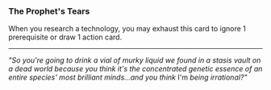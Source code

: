 ### **The Prophet's Tears**

When you research a technology, you may exhaust this card to ignore 1 prerequisite or draw 1 action card.

---

*"So you're going to drink a vial of murky liquid we found in a stasis vault on a dead world because you think it's the concentrated genetic essence of an entire species' most brilliant minds...and you think* I'm *being irrational?"*

